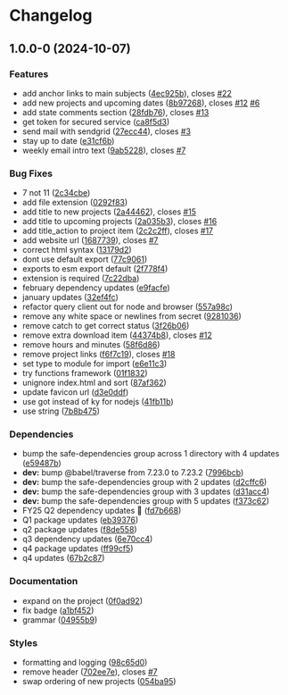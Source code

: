 # Changelog

## 1.0.0-0 (2024-10-07)


### Features

* add anchor links to main subjects ([4ec925b](https://github.com/agrc/plpco-rdcc-notifications/commit/4ec925b2e8a296d47b8143434740bb234262508a)), closes [#22](https://github.com/agrc/plpco-rdcc-notifications/issues/22)
* add new projects and upcoming dates ([8b97268](https://github.com/agrc/plpco-rdcc-notifications/commit/8b97268422df7946d8b10b70b477cf133efda300)), closes [#12](https://github.com/agrc/plpco-rdcc-notifications/issues/12) [#6](https://github.com/agrc/plpco-rdcc-notifications/issues/6)
* add state comments section ([28fdb76](https://github.com/agrc/plpco-rdcc-notifications/commit/28fdb7610f6b7c79f8767f8dad4e3161d39c2053)), closes [#13](https://github.com/agrc/plpco-rdcc-notifications/issues/13)
* get token for secured service ([ca8f5d3](https://github.com/agrc/plpco-rdcc-notifications/commit/ca8f5d3931c211e370da292544b33abf00b76bef))
* send mail with sendgrid ([27ecc44](https://github.com/agrc/plpco-rdcc-notifications/commit/27ecc447f2b81154e5359d56ddd9b3854f892fd7)), closes [#3](https://github.com/agrc/plpco-rdcc-notifications/issues/3)
* stay up to date ([e31cf6b](https://github.com/agrc/plpco-rdcc-notifications/commit/e31cf6b4d91b865158a83fcc01f982e713ec2d58))
* weekly email intro text ([9ab5228](https://github.com/agrc/plpco-rdcc-notifications/commit/9ab522802b05a7de20239796b921d389f919bb30)), closes [#7](https://github.com/agrc/plpco-rdcc-notifications/issues/7)


### Bug Fixes

* 7 not 11 ([2c34cbe](https://github.com/agrc/plpco-rdcc-notifications/commit/2c34cbe2503faad2bad949d57294283dc9756098))
* add file extension ([0292f83](https://github.com/agrc/plpco-rdcc-notifications/commit/0292f83a53706cf89793ce591eb1968a9c3bbb01))
* add title to new projects ([2a44462](https://github.com/agrc/plpco-rdcc-notifications/commit/2a444623701c017e834f705a656b118eb95874c0)), closes [#15](https://github.com/agrc/plpco-rdcc-notifications/issues/15)
* add title to upcoming projects ([2a035b3](https://github.com/agrc/plpco-rdcc-notifications/commit/2a035b3a65b2ca33e74389afa5fa991190d13de9)), closes [#16](https://github.com/agrc/plpco-rdcc-notifications/issues/16)
* add title_action to project item ([2c2c2ff](https://github.com/agrc/plpco-rdcc-notifications/commit/2c2c2ffd3ecf0cbb4dd0ff723615d7cdb3a183da)), closes [#17](https://github.com/agrc/plpco-rdcc-notifications/issues/17)
* add website url ([1687739](https://github.com/agrc/plpco-rdcc-notifications/commit/16877396910b35de16c4012b06ae51f8dde4d047)), closes [#7](https://github.com/agrc/plpco-rdcc-notifications/issues/7)
* correct html syntax ([13179d2](https://github.com/agrc/plpco-rdcc-notifications/commit/13179d2429699a4b9a975b019274a17b803cb924))
* dont use default export ([77c9061](https://github.com/agrc/plpco-rdcc-notifications/commit/77c90617debd29f1416ef3653ab65e39e7926f1e))
* exports to esm export default ([2f778f4](https://github.com/agrc/plpco-rdcc-notifications/commit/2f778f422f225418bc25df34cce922251f1edb4f))
* extension is required ([7c22dba](https://github.com/agrc/plpco-rdcc-notifications/commit/7c22dba3b5978216b8326f7549787a7f97a63eb9))
* february dependency updates ([e9facfe](https://github.com/agrc/plpco-rdcc-notifications/commit/e9facfecd1e0dce4ab179f8640d03d1dc1140b2c))
* january updates ([32ef4fc](https://github.com/agrc/plpco-rdcc-notifications/commit/32ef4fc7d27e763644ca61e67f9cdc3760a02a38))
* refactor query client out for node and browser ([557a98c](https://github.com/agrc/plpco-rdcc-notifications/commit/557a98c1547944da9866a33cbee627a7b00bdce2))
* remove any white space or newlines from secret ([9281036](https://github.com/agrc/plpco-rdcc-notifications/commit/928103679b5c376b9c30efdfcdd17cc0730549ae))
* remove catch to get correct status ([3f26b06](https://github.com/agrc/plpco-rdcc-notifications/commit/3f26b062e7ca2ce2f89c36ea6d8f755aaf7f12bb))
* remove extra download item ([44374b8](https://github.com/agrc/plpco-rdcc-notifications/commit/44374b861b9a7846a72b5b5180f4af7c23eb4e7f)), closes [#12](https://github.com/agrc/plpco-rdcc-notifications/issues/12)
* remove hours and minutes ([58f6d86](https://github.com/agrc/plpco-rdcc-notifications/commit/58f6d86a0e8bd0ec2b46f27884e80e0bbd3b05d1))
* remove project links ([f6f7c19](https://github.com/agrc/plpco-rdcc-notifications/commit/f6f7c195279b55ae72c1778e9bb2060498f04c7e)), closes [#18](https://github.com/agrc/plpco-rdcc-notifications/issues/18)
* set type to module for import ([e6e11c3](https://github.com/agrc/plpco-rdcc-notifications/commit/e6e11c3c879efc71d46a175295d4a2ad84994592))
* try functions framework ([01f1832](https://github.com/agrc/plpco-rdcc-notifications/commit/01f1832cb062fb6de35fcbdf6eedc3caac30c2df))
* unignore index.html and sort ([87af362](https://github.com/agrc/plpco-rdcc-notifications/commit/87af362a97c7948ab596dcb5adbc8afcae54ed51))
* update favicon url ([d3e0ddf](https://github.com/agrc/plpco-rdcc-notifications/commit/d3e0ddfba9375267a6d137cf7413847a33e6d52e))
* use got instead of ky for nodejs ([41fb11b](https://github.com/agrc/plpco-rdcc-notifications/commit/41fb11b4c8092e62851e57f01daee359db454310))
* use string ([7b8b475](https://github.com/agrc/plpco-rdcc-notifications/commit/7b8b4755fc153f97df5cd67bb3d181bab2928f0f))


### Dependencies

* bump the safe-dependencies group across 1 directory with 4 updates ([e59487b](https://github.com/agrc/plpco-rdcc-notifications/commit/e59487b3738806eed56f5c6b72eae32c44986784))
* **dev:** bump @babel/traverse from 7.23.0 to 7.23.2 ([7996bcb](https://github.com/agrc/plpco-rdcc-notifications/commit/7996bcb824983c2408358b8e4b90da95a3d3d241))
* **dev:** bump the safe-dependencies group with 2 updates ([d2cffc6](https://github.com/agrc/plpco-rdcc-notifications/commit/d2cffc63185353328745dc0d3e2c1a75c2c8beaf))
* **dev:** bump the safe-dependencies group with 3 updates ([d31acc4](https://github.com/agrc/plpco-rdcc-notifications/commit/d31acc436789f8bb5e970875d6512c404ab71e25))
* **dev:** bump the safe-dependencies group with 5 updates ([f373c62](https://github.com/agrc/plpco-rdcc-notifications/commit/f373c620641bd46cf55835cc0117bc6e3e4b5859))
* FY25 Q2 dependency updates 🌲 ([fd7b668](https://github.com/agrc/plpco-rdcc-notifications/commit/fd7b668d293a64e052cec7f607ab717538fab0ae))
* Q1 package updates ([eb39376](https://github.com/agrc/plpco-rdcc-notifications/commit/eb39376801005489e60034c364518fb6e29b6ed8))
* q2 package updates ([f8de558](https://github.com/agrc/plpco-rdcc-notifications/commit/f8de5582a48669c217ae488cdaae2f968bad379d))
* q3 dependency updates ([6e70cc4](https://github.com/agrc/plpco-rdcc-notifications/commit/6e70cc411054e25b7e7a881507093e24dfa344e7))
* q4 package updates ([ff99cf5](https://github.com/agrc/plpco-rdcc-notifications/commit/ff99cf5721888ff71059094779f58a6777ae3a6b))
* q4 updates ([67b2c87](https://github.com/agrc/plpco-rdcc-notifications/commit/67b2c871adc9b62eef79ea5b3d8e6f8acec8cd8d))


### Documentation

* expand on the project ([0f0ad92](https://github.com/agrc/plpco-rdcc-notifications/commit/0f0ad929bec4ff7fac9e78efe3329a7d91a016cf))
* fix badge ([a1bf452](https://github.com/agrc/plpco-rdcc-notifications/commit/a1bf4525ca95be4972508c4574395356bc068f21))
* grammar ([04955b9](https://github.com/agrc/plpco-rdcc-notifications/commit/04955b93fa48b5007ba3742ef7e75b1c1864eca5))


### Styles

* formatting and logging ([98c65d0](https://github.com/agrc/plpco-rdcc-notifications/commit/98c65d0dd48fcb07609b15fdd15016adae84e393))
* remove header ([702ee7e](https://github.com/agrc/plpco-rdcc-notifications/commit/702ee7e9755f117837525f7ddd0e9aa4d61a4ae2)), closes [#7](https://github.com/agrc/plpco-rdcc-notifications/issues/7)
* swap ordering of new projects ([054ba95](https://github.com/agrc/plpco-rdcc-notifications/commit/054ba9595434862bb884b612564882336ce0dee1))

